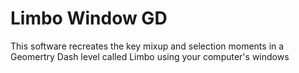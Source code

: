 # Limbo Window GD
This software recreates the key mixup and selection moments in a Geomertry Dash level called Limbo using your computer's windows
